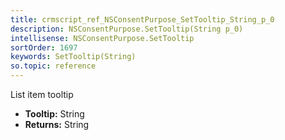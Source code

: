 ```yaml
---
title: crmscript_ref_NSConsentPurpose_SetTooltip_String_p_0
description: NSConsentPurpose.SetTooltip(String p_0)
intellisense: NSConsentPurpose.SetTooltip
sortOrder: 1697
keywords: SetTooltip(String)
so.topic: reference
---
```



List item tooltip



* **Tooltip:** String
* **Returns:** String


